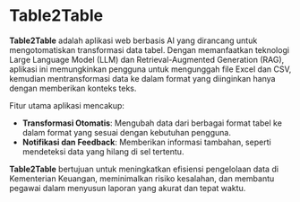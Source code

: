 # Table2Table

**Table2Table** adalah aplikasi web berbasis AI yang dirancang untuk mengotomatiskan transformasi data tabel. Dengan memanfaatkan teknologi Large Language Model (LLM) dan Retrieval-Augmented Generation (RAG), aplikasi ini memungkinkan pengguna untuk mengunggah file Excel dan CSV, kemudian mentransformasi data ke dalam format yang diinginkan hanya dengan memberikan konteks teks. 

Fitur utama aplikasi mencakup:  
- **Transformasi Otomatis**: Mengubah data dari berbagai format tabel ke dalam format yang sesuai dengan kebutuhan pengguna.  
- **Notifikasi dan Feedback**: Memberikan informasi tambahan, seperti mendeteksi data yang hilang di sel tertentu.

**Table2Table** bertujuan untuk meningkatkan efisiensi pengelolaan data di Kementerian Keuangan, meminimalkan risiko kesalahan, dan membantu pegawai dalam menyusun laporan yang akurat dan tepat waktu. 
